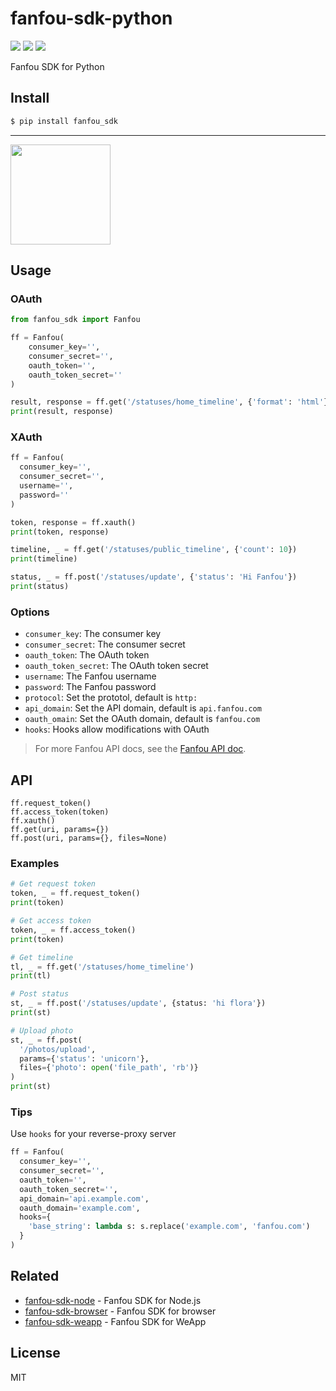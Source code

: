 # fanfou-sdk-python

[![](https://github.com/LitoMore/fanfou-sdk-python/workflows/CI/badge.svg)](https://github.com/LitoMore/fanfou-sdk-python/actions)
[![](https://img.shields.io/pypi/v/fanfou-sdk)](https://pypi.org/project/fanfou-sdk)
[![](https://img.shields.io/pypi/l/fanfou-sdk)](https://github.com/LitoMore/fanfou-sdk-python/blob/master/LICENSE)

Fanfou SDK for Python

## Install

```bash
$ pip install fanfou_sdk
```

---

<a href="https://www.patreon.com/LitoMore">
  <img src="https://c5.patreon.com/external/logo/become_a_patron_button@2x.png" width="160">
</a>

## Usage

### OAuth

```python
from fanfou_sdk import Fanfou

ff = Fanfou(
    consumer_key='',
    consumer_secret='',
    oauth_token='',
    oauth_token_secret=''
)

result, response = ff.get('/statuses/home_timeline', {'format': 'html'})
print(result, response)
```

### XAuth

```python
ff = Fanfou(
  consumer_key='',
  consumer_secret='',
  username='',
  password=''
)

token, response = ff.xauth()
print(token, response)

timeline, _ = ff.get('/statuses/public_timeline', {'count': 10})
print(timeline)

status, _ = ff.post('/statuses/update', {'status': 'Hi Fanfou'})
print(status)
```

### Options

- `consumer_key`: The consumer key
- `consumer_secret`: The consumer secret
- `oauth_token`: The OAuth token
- `oauth_token_secret`: The OAuth token secret
- `username`: The Fanfou username
- `password`: The Fanfou password
- `protocol`: Set the prototol, default is `http:`
- `api_domain`: Set the API domain, default is `api.fanfou.com`
- `oauth_omain`: Set the OAuth domain, default is `fanfou.com`
- `hooks`: Hooks allow modifications with OAuth

> For more Fanfou API docs, see the [Fanfou API doc](https://github.com/FanfouAPI/FanFouAPIDoc/wiki).

## API

```
ff.request_token()
ff.access_token(token)
ff.xauth()
ff.get(uri, params={})
ff.post(uri, params={}, files=None)
```

### Examples

```python
# Get request token
token, _ = ff.request_token()
print(token)

# Get access token
token, _ = ff.access_token()
print(token)

# Get timeline
tl, _ = ff.get('/statuses/home_timeline')
print(tl)

# Post status
st, _ = ff.post('/statuses/update', {status: 'hi flora'})
print(st)

# Upload photo
st, _ = ff.post(
  '/photos/upload',
  params={'status': 'unicorn'},
  files={'photo': open('file_path', 'rb')}
)
print(st)
```

### Tips

Use `hooks` for your reverse-proxy server

```python
ff = Fanfou(
  consumer_key='',
  consumer_secret='',
  oauth_token='',
  oauth_token_secret='',
  api_domain='api.example.com',
  oauth_domain='example.com',
  hooks={
    'base_string': lambda s: s.replace('example.com', 'fanfou.com')
  }
)
```

## Related

- [fanfou-sdk-node](https://github.com/fanfoujs/fanfou-sdk-node) - Fanfou SDK for Node.js
- [fanfou-sdk-browser](https://github.com/fanfoujs/fanfou-sdk-browser) - Fanfou SDK for browser
- [fanfou-sdk-weapp](https://github.com/fanfoujs/fanfou-sdk-weapp) - Fanfou SDK for WeApp

## License

MIT
